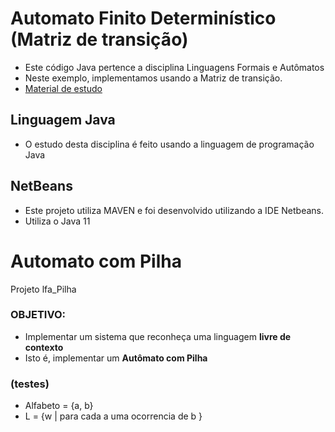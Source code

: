 # Automato Finito Determinístico (Matriz de transição)

- Este código Java pertence a disciplina Linguagens Formais e Autômatos
- Neste exemplo, implementamos usando a Matriz de transição.
- [Material de estudo](https://prof-joserui.notion.site/Trabalho-Aut-mato-com-PilhaFD-c46175e8a30a47b984471ea011b2e7de) 

  
## Linguagem Java
- O estudo desta disciplina é feito usando a linguagem de programação Java

## NetBeans
- Este projeto utiliza MAVEN e foi desenvolvido utilizando a IDE Netbeans. 
- Utiliza o Java 11


# Automato com Pilha 
Projeto lfa_Pilha

### OBJETIVO:

- Implementar um sistema que	reconheça uma linguagem **livre de contexto**
- Isto é, implementar um **Autômato com Pilha**

### (testes)

- Alfabeto = {a, b}
- L = {w | para cada a uma ocorrencia de b }
  

